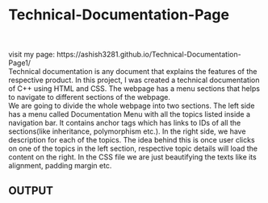 # Technical-Documentation-Page
<br>
<br>
visit my page:  https://ashish3281.github.io/Technical-Documentation-Page1/
<br>
Technical documentation is any document that explains the features of the respective product. In this project, I was created a technical documentation of C++ using HTML and CSS. The webpage has a menu sections that helps to navigate to different sections of the webpage.
<br>
 We are going to divide the whole webpage into two sections. The left side has a menu called Documentation Menu with all the topics listed inside a navigation bar. It contains anchor tags which has links to IDs of all the sections(like inheritance, polymorphism etc.). In the right side, we have description for each of the topics. The idea behind this is once user clicks on one of the topics in the left section, respective topic details will load the content on the right. In the CSS file we are just beautifying the texts like its alignment, padding margin etc.
<h2>OUTPUT</h2>
